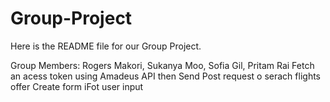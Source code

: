 # Group-Project

Here is the README file for our Group Project.

Group Members: Rogers Makori, Sukanya Moo, Sofia Gil, Pritam Rai
Fetch an acess token using Amadeus API then Send Post request o serach flights offer Create form iFot user input 

